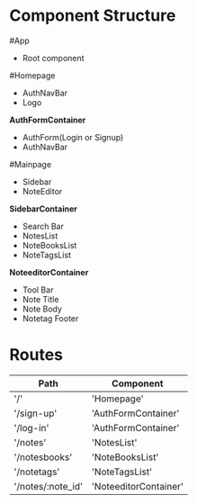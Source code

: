 # Component Structure

#App
* Root component

#Homepage
* AuthNavBar
* Logo

**AuthFormContainer**
* AuthForm(Login or Signup)
* AuthNavBar

#Mainpage
* Sidebar
* NoteEditor

**SidebarContainer**
* Search Bar
* NotesList
* NoteBooksList
* NoteTagsList

**NoteeditorContainer**
* Tool Bar
* Note Title
* Note Body
* Notetag Footer


# Routes

| **Path**  | **Component** |
| ------------- | ------------- |
| '/'  | 'Homepage'  |
| '/sign-up'  | 'AuthFormContainer'  |
| '/log-in'  | 'AuthFormContainer'  |
| '/notes'  | 'NotesList'  |
| '/notesbooks'  | 'NoteBooksList'  |
| '/notetags'  | 'NoteTagsList'  |
| '/notes/:note_id'  | 'NoteeditorContainer'  |
